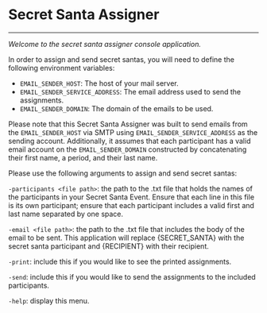 # Secret Santa Assigner

----
*Welcome to the secret santa assigner console application.*

In order to assign and send secret santas, you will need to define the following environment variables:

* `EMAIL_SENDER_HOST`: The host of your mail server.
* `EMAIL_SENDER_SERVICE_ADDRESS`: The email address used to send the assignments.
* `EMAIL_SENDER_DOMAIN`: The domain of the emails to be used.

Please note that this Secret Santa Assigner was built to send emails from the `EMAIL_SENDER_HOST` via SMTP using `EMAIL_SENDER_SERVICE_ADDRESS` as the sending account.
Additionally, it assumes that each participant has a valid email account on the `EMAIL_SENDER_DOMAIN` constructed by concatenating their first name, a period, and their last name.

Please use the following arguments to assign and send secret santas:

`-participants <file path>`: the path to the .txt file that holds the names of the participants in your Secret Santa Event. Ensure that each line in this file is its own participant; ensure that each participant includes a valid first and last name separated by one space.

`-email <file path>`: the path to the .txt file that includes the body of the email to be sent. This application will replace {SECRET_SANTA} with the secret santa participant and {RECIPIENT} with their recipient.

`-print`: include this if you would like to see the printed assignments.

`-send`: include this if you would like to send the assignments to the included participants.

`-help`: display this menu.